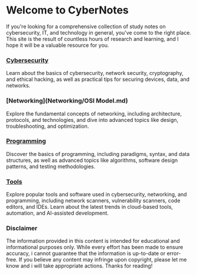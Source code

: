 # Welcome to CyberNotes
If you're looking for a comprehensive collection of study notes on cybersecurity, IT, and technology in general, you've come to the right place. This site is the result of countless hours of research and learning, and I hope it will be a valuable resource for you.

### [Cybersecurity](CyberSecurity/00Information_Security.md)
Learn about the basics of cybersecurity, network security, cryptography, and ethical hacking, as well as practical tips for securing devices, data, and networks.

### [Networking](Networking/OSI Model.md)
Explore the fundamental concepts of networking, including architecture, protocols, and technologies, and dive into advanced topics like design, troubleshooting, and optimization.

### [Programming](Programming-Scripting/Python.md)
Discover the basics of programming, including paradigms, syntax, and data structures, as well as advanced topics like algorithms, software design patterns, and testing methodologies.

### [Tools](Tools/Nmap.md)
Explore popular tools and software used in cybersecurity, networking, and programming, including network scanners, vulnerability scanners, code editors, and IDEs. Learn about the latest trends in cloud-based tools, automation, and AI-assisted development.

### Disclaimer
The information provided in this content is intended for educational and informational purposes only. While every effort has been made to ensure accuracy, i cannot guarantee that the information is up-to-date or error-free. If you believe any content may infringe upon copyright, please let me know and i will take appropriate actions. Thanks for reading!
